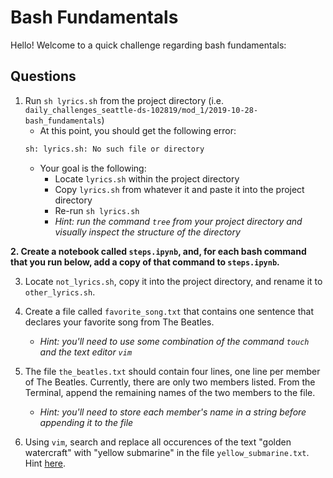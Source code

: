 # Bash Fundamentals

Hello! Welcome to a quick challenge regarding bash fundamentals:

## Questions

1. Run `sh lyrics.sh` from the project directory (i.e. `daily_challenges_seattle-ds-102819/mod_1/2019-10-28-bash_fundamentals`)
     + At this point, you should get the following error: 
     ```bash
     sh: lyrics.sh: No such file or directory
     ```
     + Your goal is the following:
         + Locate `lyrics.sh` within the project directory
         + Copy `lyrics.sh` from whatever it and paste it into the project directory
         + Re-run `sh lyrics.sh`
         + _Hint: run the command `tree` from your project directory and visually inspect the structure of the directory_

**2. Create a notebook called `steps.ipynb`, and, for each bash command that you run below, add a copy of that command to `steps.ipynb`.**

3. Locate `not_lyrics.sh`, copy it into the project directory, and rename it to `other_lyrics.sh`.

4. Create a file called `favorite_song.txt` that contains one sentence that declares your favorite song from The Beatles.
    + _Hint: you'll need to use some combination of the command `touch` and the text editor `vim`_

5. The file `the_beatles.txt` should contain four lines, one line per member of The Beatles. Currently, there are only two members listed. From the Terminal, append the remaining names of the two members to the file.
    + _Hint: you'll need to store each member's name in a string before appending it to the file_

6. Using `vim`, search and replace all occurences of the text "golden watercraft" with "yellow submarine" in the file `yellow_submarine.txt`. Hint [here](https://vim.fandom.com/wiki/Search_and_replace).
